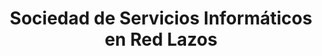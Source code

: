 ---
title: "Sociedad de Servicios Informáticos en Red Lazos"
url: /temuco/sociedad-de-servicios-informaticos-en-red-lazos/
shop: ordenador
---